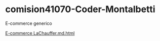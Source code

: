 # comision41070-Coder-Montalbetti
E-commerce generico


[E-commerce LaChauffer.md.html](https://github.com/germanClaudio/comision41070-Coder-Montalbetti/blob/master/README.md)


